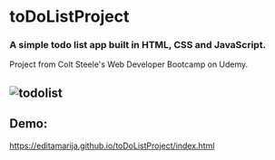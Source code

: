 # toDoListProject

### A simple todo list app built in HTML, CSS and JavaScript.      

Project from Colt Steele's Web Developer Bootcamp on Udemy.

![todolist](https://user-images.githubusercontent.com/52567746/78709388-3ac11900-791c-11ea-9c73-76b17e172bb5.jpg)
--
## Demo:
https://editamarija.github.io/toDoListProject/index.html
